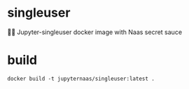 # singleuser
🕵️‍♂️ Jupyter-singleuser docker image with Naas secret sauce

# build

`docker build -t jupyternaas/singleuser:latest .`
